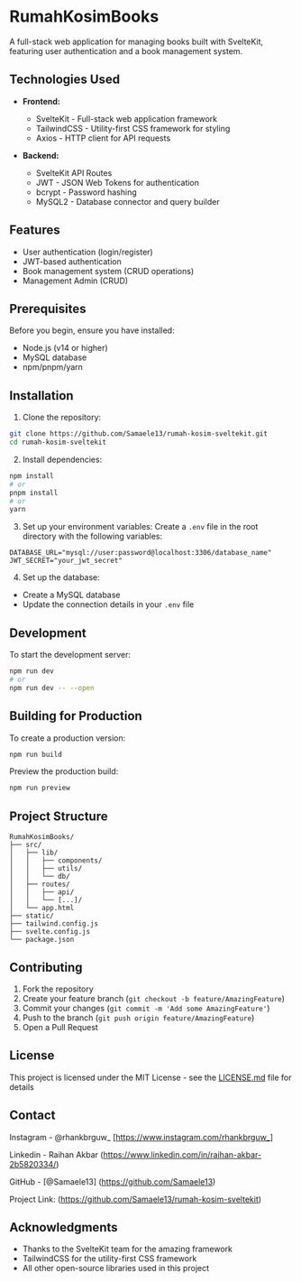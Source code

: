 # RumahKosimBooks

A full-stack web application for managing books built with SvelteKit, featuring user authentication and a book management system.

## Technologies Used

- **Frontend:**

  - SvelteKit - Full-stack web application framework
  - TailwindCSS - Utility-first CSS framework for styling
  - Axios - HTTP client for API requests

- **Backend:**
  - SvelteKit API Routes
  - JWT - JSON Web Tokens for authentication
  - bcrypt - Password hashing
  - MySQL2 - Database connector and query builder

## Features

- User authentication (login/register)
- JWT-based authentication
- Book management system (CRUD operations)
- Management Admin (CRUD)

## Prerequisites

Before you begin, ensure you have installed:

- Node.js (v14 or higher)
- MySQL database
- npm/pnpm/yarn

## Installation

1. Clone the repository:

```bash
git clone https://github.com/Samaele13/rumah-kosim-sveltekit.git
cd rumah-kosim-sveltekit
```

2. Install dependencies:

```bash
npm install
# or
pnpm install
# or
yarn
```

3. Set up your environment variables:
   Create a `.env` file in the root directory with the following variables:

```env
DATABASE_URL="mysql://user:password@localhost:3306/database_name"
JWT_SECRET="your_jwt_secret"
```

4. Set up the database:

- Create a MySQL database
- Update the connection details in your `.env` file

## Development

To start the development server:

```bash
npm run dev
# or
npm run dev -- --open
```

## Building for Production

To create a production version:

```bash
npm run build
```

Preview the production build:

```bash
npm run preview
```

## Project Structure

```
RumahKosimBooks/
├── src/
│   ├── lib/
│   │   ├── components/
│   │   ├── utils/
│   │   └── db/
│   ├── routes/
│   │   ├── api/
│   │   └── [...]/
│   └── app.html
├── static/
├── tailwind.config.js
├── svelte.config.js
└── package.json
```

## Contributing

1. Fork the repository
2. Create your feature branch (`git checkout -b feature/AmazingFeature`)
3. Commit your changes (`git commit -m 'Add some AmazingFeature'`)
4. Push to the branch (`git push origin feature/AmazingFeature`)
5. Open a Pull Request

## License

This project is licensed under the MIT License - see the [LICENSE.md](LICENSE.md) file for details

## Contact

Instagram - @rhankbrguw_ [https://www.instagram.com/rhankbrguw_]

Linkedin - Raihan Akbar (https://www.linkedin.com/in/raihan-akbar-2b5820334/)

GitHub - [@Samaele13] (https://github.com/Samaele13)

Project Link: (https://github.com/Samaele13/rumah-kosim-sveltekit)

## Acknowledgments

- Thanks to the SvelteKit team for the amazing framework
- TailwindCSS for the utility-first CSS framework
- All other open-source libraries used in this project
